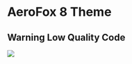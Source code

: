# AeroFox 8 Theme

## Warning Low Quality Code

![](https://github.com/ImSwordQueen/AerofoxSomewhatExtras/blob/main/AeroFox8/Images/ffscreenshot.png)